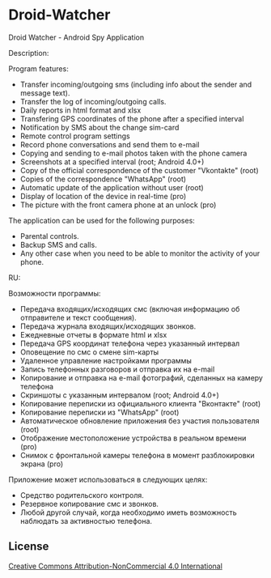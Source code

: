 Droid-Watcher
=============

Droid Watcher - Android Spy Application

Description: 

Program features:
- Transfer incoming/outgoing sms (including info about the sender and message text).
- Transfer the log of incoming/outgoing calls.
- Daily reports in html format and xlsx
- Transfering GPS coordinates of the phone after a specified interval
- Notification by SMS about the change sim-card
- Remote control program settings
- Record phone conversations and send them to e-mail
- Copying and sending to e-mail photos taken with the phone camera
- Screenshots at a specified interval (root; Android 4.0+)
- Copy of the official correspondence of the customer "Vkontakte" (root)
- Copies of the correspondence "WhatsApp" (root)
- Automatic update of the application without user (root)
- Display of location of the device in real-time (pro)
- The picture with the front camera phone at an unlock (pro)

The application can be used for the following purposes:
- Parental controls.
- Backup SMS and calls.
- Any other case when you need to be able to monitor the activity of your phone.

RU:

Возможности программы:
- Передача входящих/исходящих смс (включая информацию об отправителе и текст сообщения).
- Передача журнала входящих/исходящих звонков.
- Ежедневные отчеты в формате html и xlsx
- Передача GPS координат телефона через указанный интервал
- Оповещение по смс о смене sim-карты
- Удаленное управление настройками программы
- Запись телефонных разговоров и отправка их на e-mail
- Копирование и отправка на e-mail фотографий, сделанных на камеру телефона
- Скриншоты с указанным интервалом (root; Android 4.0+)
- Копирование переписки из официального клиента "Вконтакте" (root)
- Копирование переписки из "WhatsApp" (root)
- Автоматическое обновление приложения без участия пользователя (root)
- Отображение местоположение устройства в реальном времени (pro)
- Снимок с фронтальной камеры телефона в момент разблокировки экрана (pro)

Приложение может использоваться в следующих целях:
- Средство родительского контроля.
- Резервное копирование смс и звонков.
- Любой другой случай, когда необходимо иметь возможность наблюдать за активностью телефона.

## License
[Creative Commons Attribution-NonCommercial 4.0 International](LICENSE-CC-NC-4.0.md)
